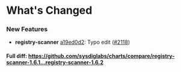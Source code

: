 # What's Changed

### New Features
- **registry-scanner** [a19ed0d2](https://github.com/sysdiglabs/charts/commit/a19ed0d22881e76b6b4d2bd6951e26fa36c8c048): Typo edit ([#2118](https://github.com/sysdiglabs/charts/issues/2118))
#### Full diff: https://github.com/sysdiglabs/charts/compare/registry-scanner-1.6.1...registry-scanner-1.6.2
